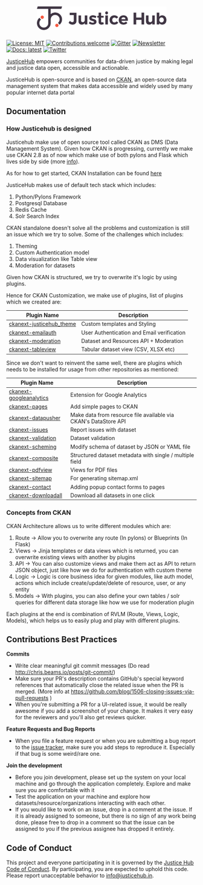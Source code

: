 <h1 align="center">
	<img width="343" src="https://github.com/justicehub-in/justicehub/blob/main/jh_logo.png?raw=true" alt="JusticeHub Logo">
</h1>

[![License: MIT](https://img.shields.io/badge/License-MIT-brightgreen.svg)](https://opensource.org/licenses/MIT)
[![Contributions welcome](https://img.shields.io/badge/contributions-welcome-brightgreen.svg)](README.md)
[![Gitter](https://img.shields.io/badge/forum-%20discourse-e0462f.svg?style=flat-square)](https://forum.justicehub.in/)
[![Newsletter](https://img.shields.io/badge/newsletter-%20substack-blue.svg)](https://dataforjustice.substack.com/)
[![Docs: latest](https://img.shields.io/badge/docs-latest-brightgreen.svg?style=flat)](https://docs.justicehub.in/)
[![Twitter](https://img.shields.io/badge/twitter-%20justicehub-1DA1F2.svg)](https://twitter.com/JusticeHubIndia)

[JusticeHub](https://justicehub.in) empowers communities for data-driven justice by making legal and justice data open, accessible and actionable.

JusticeHub is open-source and is based on [CKAN](https://github.com/ckan/ckan), an open-source data management system that makes data accessible and widely used by many popular internet data portal

## Documentation

### How Justicehub is designed

Justicehub make use of open source tool called CKAN as DMS (Data Management System). Given how CKAN is progressing, currently we make use CKAN 2.8 as of now which make use of both pylons and Flask which lives side by side (more [info](https://docs.ckan.org/en/2.8/extensions/flask-migration.html)).

As for how to get started,
CKAN Installation can be found [here](https://github.com/justicehub-in/justicehub/wiki/How-to-setup-CKAN-on-Dev-server)

JusticeHub makes use of default tech stack which includes:

1. Python/Pylons Framework
2. Postgresql Database
3. Redis Cache
4. Solr Search Index

CKAN standalone doesn't solve all the problems and customization is still an issue which we try to solve. Some of the challenges which includes:

1. Theming 
2. Custom Authentication model
3. Data visualization like Table view
4. Moderation for datasets

Given how CKAN is structured, we try to overwrite it's logic by using plugins.

Hence for CKAN Customization, we make use of plugins, list of plugins which we created are:

|  Plugin Name  |  Description  |
| ------------- | ------------- |
| [ckanext-justicehub_theme](https://github.com/justicehub-in/ckanext-justicehub_theme/) | Custom templates and Styling |
| [ckanext-emailauth](https://github.com/justicehub-in/ckanext-emailauth)  | User Authentication and Email verification |
| [ckanext-moderation](https://github.com/justicehub-in/ckanext-moderation) | Dataset and Resources API + Moderation |
| [ckanext-tableview](https://github.com/justicehub-in/ckanext-tableview) | Tabular dataset view (CSV, XLSX etc) |

Since we don't want to reinvent the same well, there are plugins which needs to be installed for usage from other repositories as mentioned:


| Plugin Name  | Description |
| ------------- | ------------- |
| [ckanext-googleanalytics](https://github.com/ckan/ckanext-googleanalytics)  | Extension for Google Analytics |
| [ckanext-pages](https://github.com/ckan/ckanext-pages) | Add simple pages to CKAN  |
| [ckanext-datapusher](https://github.com/ckan/datapusher) | Make data from resource file available via CKAN's DataStore API |
| [ckanext-issues](https://github.com/ckan/ckanext-issues) | Report issues with dataset |
| [ckanext-validation](https://github.com/frictionlessdata/ckanext-validation) | Dataset validation |
| [ckanext-scheming](https://github.com/ckan/ckanext-scheming) | Modify schema of dataset by JSON or YAML file |
| [ckanext-composite](https://github.com/EnviDat/ckanext-composite) | Structured dataset metadata with single / multiple field |
| [ckanext-pdfview](https://github.com/ckan/ckanext-pdfview) | Views for PDF files |
| [ckanext-sitemap](https://github.com/kata-csc/ckanext-sitemap) | For generating sitemap.xml |
| [ckanext-contact](https://github.com/NaturalHistoryMuseum/ckanext-contact) | Adding popup contact forms to pages |
| [ckanext-downloadall](https://github.com/davidread/ckanext-downloadall) | Download all datasets in one click |


### Concepts from CKAN

CKAN Architecture allows us to write different modules which are:

1. Route  -> Allow you to overwrite any route (In pylons) or Blueprints (In Flask)
2. Views  -> Jinja templates or data views which is returned, you can overwrite existing views with another by plugins
3. API    -> You can also customize views and make them act as API to return JSON object, just like how we do for authentication with custom theme
4. Logic  -> Logic is core business idea for given modules, like auth model, actions which include create/update/delete of resource, user, or any entity
5. Models -> With plugins, you can also define your own tables / solr queries for different data storage like how we use for moderation plugin

Each plugins at the end is combination of RVLM (Route, Views, Logic, Models), which helps us to easily plug and play with different plugins.


## Contributions Best Practices

**Commits**
* Write clear meaningful git commit messages (Do read http://chris.beams.io/posts/git-commit/)
* Make sure your PR's description contains GitHub's special keyword references that automatically close the related issue when the PR is merged. (More info at https://github.com/blog/1506-closing-issues-via-pull-requests )
* When you're submitting a PR for a UI-related issue, it would be really awesome if you add a screenshot of your change. It makes it very easy for the reviewers and you'll also get reviews quicker.

**Feature Requests and Bug Reports**
* When you file a feature request or when you are submitting a bug report to the [issue tracker](https://github.com/justicehub-in/justicehub), make sure you add steps to reproduce it. Especially if that bug is some weird/rare one.

**Join the development**
* Before you join development, please set up the system on your local machine and go through the application completely. Explore and make sure you are comfortable with it
* Test the application on your machine and explore how datasets/resource/organizations interacting with each other.
* If you would like to work on an issue, drop in a comment at the issue. If it is already assigned to someone, but there is no sign of any work being done, please free to drop in a comment so that the issue can be assigned to you if the previous assignee has dropped it entirely.

## Code of Conduct

This project and everyone participating in it is governed by the [Justice Hub Code of Conduct](https://github.com/justicehub-in/Justice-Hub/blob/master/CODE_OF_CONDUCT.md).
By participating, you are expected to uphold this code. Please report unacceptable behavior to [info@justicehub.in](mailto:judiciary@civicdatalab.in).
